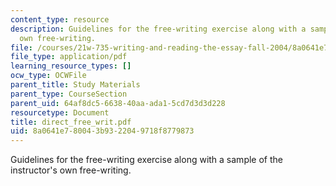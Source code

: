 ```yaml
---
content_type: resource
description: Guidelines for the free-writing exercise along with a sample of the instructor's
  own free-writing.
file: /courses/21w-735-writing-and-reading-the-essay-fall-2004/8a0641e780043b9322049718f8779873_direct_free_writ.pdf
file_type: application/pdf
learning_resource_types: []
ocw_type: OCWFile
parent_title: Study Materials
parent_type: CourseSection
parent_uid: 64af8dc5-6638-40aa-ada1-5cd7d3d3d228
resourcetype: Document
title: direct_free_writ.pdf
uid: 8a0641e7-8004-3b93-2204-9718f8779873
---
```

Guidelines for the free-writing exercise along with a sample of the instructor's own free-writing.

